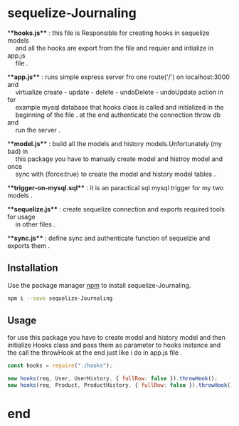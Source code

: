 # sequelize-Journaling

\***\*hooks.js\*\*** : this file is Responsible for creating hooks in sequelize models \
&nbsp;&emsp;and all the hooks are export from the file and requier and intialize in app.js \
&nbsp;&emsp;file .

\***\*app.js\*\*** : runs simple express server fro one route('/') on localhost:3000 and \
&nbsp;&emsp;virtualize create - update - delete - undoDelete - undoUpdate action in for \
&nbsp;&emsp;example mysql database that hooks class is called and initialized in the \
&nbsp;&emsp;beginning of the file . at the end authenticate the connection throw db and \
&nbsp;&emsp;run the server .

\***\*model.js\*\*** : build all the models and history models.Unfortunately (my bad) in \
&nbsp;&emsp;this package you have to manualy create model and histroy model and once \
&nbsp;&emsp;sync with {force:true} to create the model and history model tables .

\***\*trigger-on-mysql.sql\*\*** : it is an paractical sql mysql trigger for my two models .

\***\*sequelize.js\*\*** : create sequelize connection and exports required tools for usage \
&nbsp;&emsp;in other files .

\***\*sync.js\*\*** : define sync and authenticate function of sequelzie and exports them .

## Installation

Use the package manager [npm](https://www.npmjs.com/) to install sequelize-Journaling.

```bash
npm i --save sequelize-Journaling
```

## Usage

for use this package you have to create model and history model and then
initialize Hooks class and pass them as parameter to hooks instance and
the call the throwHook at the end just like i do in app.js file .

```javascript
const hooks = require("./hooks");

new hooks(req, User, UserHistory, { fullRow: false }).throwHook();
new hooks(req, Product, ProductHistory, { fullRow: false }).throwHook();
```

# end
